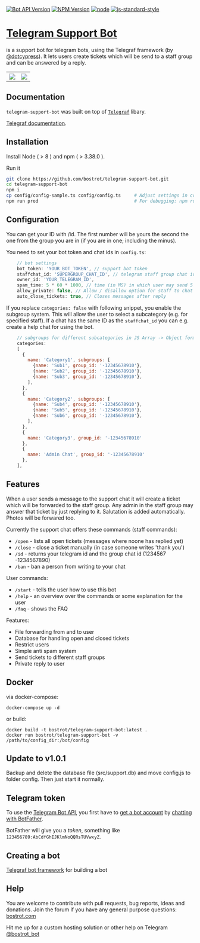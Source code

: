 

[![Bot API Version](https://img.shields.io/badge/Bot%20API-v4.8-f36caf.svg?style=flat-square)](https://core.telegram.org/bots/api)
[![NPM Version](https://img.shields.io/npm/v/telegraf.svg?style=flat-square)](https://www.npmjs.com/)
[![node](https://img.shields.io/node/v/telegraf.svg?style=flat-square)](https://www.npmjs.com/package/)
[![js-standard-style](https://img.shields.io/badge/code%20style-standard-brightgreen.svg?style=flat-square)](http://standardjs.com/)

# [Telegram Support Bot](https://github.com/bostrot/telegram-support-bot)
is a support bot for telegram bots, using the Telegraf framework (by [@dotcypress](https://github.com/dotcypress)). It lets users create tickets which will be send to a staff group and can be answered by a reply.

<table>
<tr>
<th><img src="https://i.imgur.com/du5KZ1C.jpg" /></th>
<th><img src="https://i.imgur.com/N2002b0.jpg" /></th>
</tr>
</table>

## Documentation

`telegram-support-bot` was built on top of [`Telegraf`](https://github.com/telegraf/telegraf) libary.

[Telegraf documentation](http://telegraf.js.org).

## Installation

Install Node ( > 8 ) and npm ( > 3.38.0 ).

Run it
```bash
git clone https://github.com/bostrot/telegram-support-bot.git
cd telegram-support-bot
npm i
cp config/config-sample.ts config/config.ts     # Adjust settings in config.ts
npm run prod                                    # For debugging: npm run dev
```

## Configuration

You can get your ID with /id. The first number will be yours the second the one from the group you are in (if you are in one; including the minus).

You need to set your bot token and chat ids in `config.ts`:

```js
    // bot settings
    bot_token: 'YOUR_BOT_TOKEN', // support bot token
    staffchat_id: 'SUPERGROUP_CHAT_ID', // telegram staff group chat id eg. -123456789
    owner_id: 'YOUR_TELEGRAM_ID',
    spam_time: 5 * 60 * 1000, // time (in MS) in which user may send 5 messages
    allow_private: false, // Allow / disallow option for staff to chat privately
    auto_close_tickets: true, // Closes messages after reply
```

If you replace `categories: false` with following snippet, you enable the subgroup system.
This will allow the user to select a subcategory (e.g. for specified staff). If a chat has the same ID
as the `staffchat_id` you can e.g. create a help chat for using the bot.

```js
    // subgroups for different subcategories in JS Array -> Object format
    categories:
    [
      {
        name: 'Category1', subgroups: [
          {name: 'Sub1', group_id: '-12345678910'},
          {name: 'Sub2', group_id: '-12345678910'},
          {name: 'Sub3', group_id: '-12345678910'},
        ],
      },
      {
        name: 'Category2', subgroups: [
          {name: 'Sub4', group_id: '-12345678910'},
          {name: 'Sub5', group_id: '-12345678910'},
          {name: 'Sub6', group_id: '-12345678910'},
        ],
      },
      {
        name: 'Category3', group_id: '-12345678910'
      },
      {
        name: 'Admin Chat', group_id: '-12345678910' 
      },
    ],
```

## Features

When a user sends a message to the support chat it will create a ticket which will be forwarded to the staff group. Any admin in the staff group may answer that ticket by just replying to it. Salutation is added automatically. Photos will be forwared too.

Currently the support chat offers these commands (staff commands):
* `/open` - lists all open tickets (messages where noone has replied yet)
* `/close` - close a ticket manually (in case someone writes 'thank you')
* `/id` - returns your telegram id and the group chat id (1234567 -1234567890)
* `/ban` - ban a person from writing to your chat

User commands:
* `/start` - tells the user how to use this bot
* `/help` - an overview over the commands or some explanation for the user
* `/faq` - shows the FAQ

Features:
* File forwarding from and to user
* Database for handling open and closed tickets
* Restrict users
* Simple anti spam system
* Send tickets to different staff groups
* Private reply to user

## Docker

via docker-compose:
```
docker-compose up -d
```

or build:

```
docker build -t bostrot/telegram-support-bot:latest .
docker run bostrot/telegram-support-bot -v /path/to/config_dir:/bot/config
```

## Update to v1.0.1

Backup and delete the database file (src/support.db) and move config.js to folder config. Then just start it normally.

## Telegram token

To use the [Telegram Bot API](https://core.telegram.org/bots/api), 
you first have to [get a bot account](https://core.telegram.org/bots) 
by [chatting with BotFather](https://core.telegram.org/bots#6-botfather).

BotFather will give you a *token*, something like `123456789:AbCdfGhIJKlmNoQQRsTUVwxyZ`.

## Creating a bot

[Telegraf bot framework](https://github.com/telegraf/telegraf) for building a bot


## Help

You are welcome to contribute with pull requests, bug reports, ideas and donations. Join the forum if you have any general purpose questions: [bostrot.com](https://www.bostrot.com)

Hit me up for a custom hosting solution or other help on Telegram [@bostrot_bot](http://t.me/bostrot_bot)
